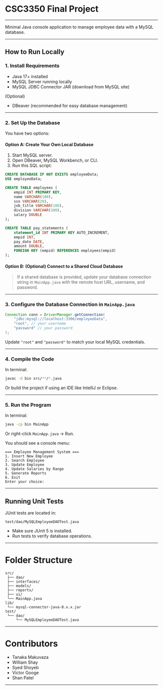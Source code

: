 # CSC3350 Final Project
---

Minimal Java console application to manage employee data with a MySQL database.

---

## How to Run Locally

### 1. Install Requirements
- Java 17+ installed
- MySQL Server running locally
- MySQL JDBC Connector JAR (download from MySQL site)

(Optional)
- DBeaver (recommended for easy database management)

---

### 2. Set Up the Database

You have two options:

#### Option A: Create Your Own Local Database
1. Start MySQL server.
2. Open DBeaver, MySQL Workbench, or CLI.
3. Run this SQL script:

```sql
CREATE DATABASE IF NOT EXISTS employeeData;
USE employeeData;

CREATE TABLE employees (
    empid INT PRIMARY KEY,
    name VARCHAR(100),
    ssn VARCHAR(20),
    job_title VARCHAR(100),
    division VARCHAR(100),
    salary DOUBLE
);

CREATE TABLE pay_statements (
    statement_id INT PRIMARY KEY AUTO_INCREMENT,
    empid INT,
    pay_date DATE,
    amount DOUBLE,
    FOREIGN KEY (empid) REFERENCES employees(empid)
);
```


#### Option B: (Optional) Connect to a Shared Cloud Database
> If a shared database is provided, update your database connection string in `MainApp.java` with the remote host URL, username, and password.

---

### 3. Configure the Database Connection in `MainApp.java`

```java
Connection conn = DriverManager.getConnection(
    "jdbc:mysql://localhost:3306/employeeData",
    "root", // your username
    "password" // your password
);
```

Update `"root"` and `"password"` to match your local MySQL credentials.

---

### 4. Compile the Code

In terminal:

```bash
javac -d bin src/**/*.java
```

Or build the project if using an IDE like IntelliJ or Eclipse.

---

### 5. Run the Program

In terminal:

```bash
java -cp bin MainApp
```

Or right-click `MainApp.java` → Run.

You should see a console menu:

```
=== Employee Management System ===
1. Insert New Employee
2. Search Employee
3. Update Employee
4. Update Salaries by Range
5. Generate Reports
6. Exit
Enter your choice:
```

---

## Running Unit Tests

JUnit tests are located in:

```plaintext
test/dao/MySQLEmployeeDAOTest.java
```

- Make sure JUnit 5 is installed.
- Run tests to verify database operations.

---

# Folder Structure

```plaintext
src/
 ├── dao/
 ├── interfaces/
 ├── models/
 ├── reports/
 ├── ui/
 └── MainApp.java
lib/
 └── mysql-connector-java-8.x.x.jar
test/
 └── dao/
     └── MySQLEmployeeDAOTest.java
```

---

# Contributors
- Tanaka Makuvaza
- William Shay
- Syed Shoyeb
- Victor Googe
- Shan Patel

---
